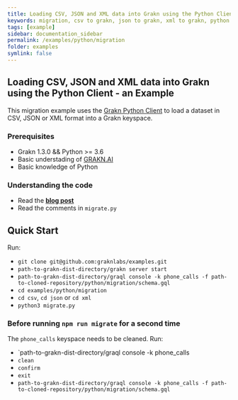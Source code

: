```yaml
---
title: Loading CSV, JSON and XML data into Grakn using the Python Client - an Example
keywords: migration, csv to grakn, json to grakn, xml to grakn, python client
tags: [example]
sidebar: documentation_sidebar
permalink: /examples/python/migration
folder: examples
symlink: false
---
```


## Loading CSV, JSON and XML data into Grakn using the Python Client - an Example

This migration example uses the [Grakn Python Client](https://github.com/graknlabs/grakn/tree/master/client-python) to load a dataset in CSV, JSON or XML format into a Grakn keyspace.

### Prerequisites

- Grakn 1.3.0 && Python >= 3.6
- Basic understading of [GRAKN.AI](http://dev.grakn.ai/docs)
- Basic knowledge of Python

### Understanding the code

- Read the **[blog post](https://medium.com/@soroush_26094/grakn-python-client-migrating-csv-json-and-xml-data-into-grakn-4af10788f4ae)**
- Read the comments in `migrate.py`

## Quick Start

Run:

- `git clone git@github.com:graknlabs/examples.git`
- `path-to-grakn-dist-directory/grakn server start`
- `path-to-grakn-dist-directory/graql console -k phone_calls -f path-to-cloned-repository/python/migration/schema.gql`
- `cd examples/python/migration`
- `cd csv`, `cd json` or `cd xml`
- `python3 migrate.py`

### Before running `npm run migrate` for a second time

The `phone_calls` keyspace needs to be cleaned. Run:

- `path-to-grakn-dist-directory/graql console -k phone_calls
- `clean`
- `confirm`
- `exit`
- `path-to-grakn-dist-directory/graql console -k phone_calls -f path-to-cloned-repository/python/migration/schema.gql`
